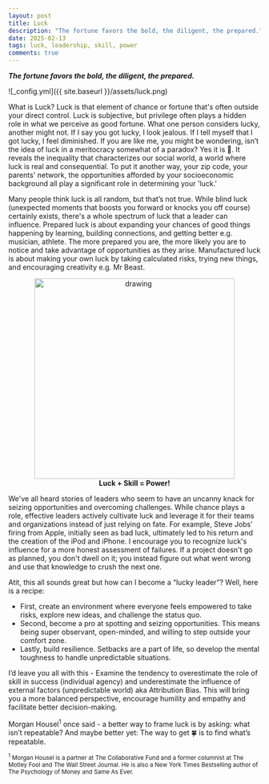 ```yaml
---
layout: post
title: Luck
description: "The fortune favors the bold, the diligent, the prepared."
date: 2025-02-13
tags: luck, leadership, skill, power
comments: true
---
```


***The fortune favors the bold, the diligent, the prepared.***

![_config.yml]({{ site.baseurl }}/assets/luck.png)

What is Luck? Luck is that element of chance or fortune that's often outside your direct control. Luck is subjective, but privilege often plays a hidden role in what we perceive as good fortune. What one person considers lucky, another might not. If I say you got lucky, I look jealous. If I tell myself that I got lucky, I feel diminished. If you are like me, you might be wondering, isn’t the idea of luck in a meritocracy somewhat of a paradox? Yes it is 🫡. It reveals the inequality that characterizes our social world, a world where luck is real and consequential. To put it another way, your zip code, your parents' network, the opportunities afforded by your socioeconomic background all play a significant role in determining your 'luck.'

Many people think luck is all random, but that’s not true. While blind luck (unexpected moments that boosts you forward or knocks you off course) certainly exists, there's a whole spectrum of luck that a leader can influence. Prepared luck is about expanding your chances of good things happening by learning, building connections, and getting better e.g. musician, athlete. The more prepared you are, the more likely you are to notice and take advantage of opportunities as they arise. Manufactured luck is about making your own luck by taking calculated risks, trying new things, and encouraging creativity e.g. Mr Beast.

<p align="center">
  <img src="{{ site.baseurl }}/assets/luck.png" alt="drawing" width="400" height="400"/><br/>
  <b>Luck + Skill = Power!</b>
</p>

We've all heard stories of leaders who seem to have an uncanny knack for seizing opportunities and overcoming challenges. While chance plays a role, effective leaders actively cultivate luck and leverage it for their teams and organizations instead of just relying on fate. For example, Steve Jobs’ firing from Apple, initially seen as bad luck, ultimately led to his return and the creation of the iPod and iPhone. I encourage you to recognize luck's influence for a more honest assessment of failures. If a project doesn't go as planned, you don't dwell on it; you instead figure out what went wrong and use that knowledge to crush the next one.

Atit, this all sounds great but how can I become a “lucky leader”? Well, here is a recipe:
* First, create an environment where everyone feels empowered to take risks, explore new ideas, and challenge the status quo.
* Second, become a pro at spotting and seizing opportunities. This means being super observant, open-minded, and willing to step outside your comfort zone.
* Lastly, build resilience. Setbacks are a part of life, so develop the mental toughness to handle unpredictable situations.

I’d leave you all with this - Examine the tendency to overestimate the role of skill in success (individual agency) and underestimate the influence of external factors (unpredictable world) aka Attribution Bias. This will bring you a more balanced perspective, encourage humility and empathy and facilitate better decision-making.

Morgan Housel<sup>1</sup> once said - a better way to frame luck is by asking: what isn’t repeatable? And maybe better yet: The way to get 🍀 is to find what’s repeatable.

<sub><sup>1</sup> Morgan Housel is a partner at The Collaborative Fund and a former columnist at The Motley Fool and The Wall Street Journal. He is also a New York Times Bestselling author of The Psychology of Money and Same As Ever.</sub>

